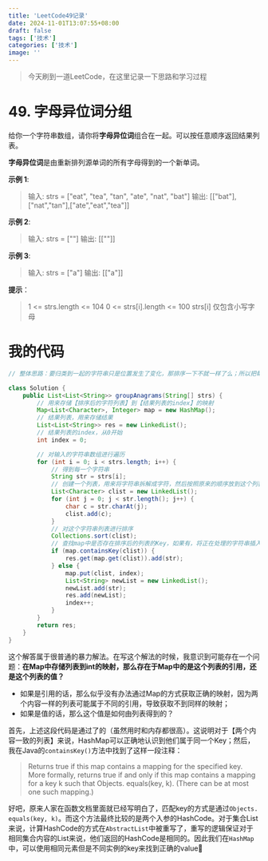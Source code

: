 ```yaml
---
title: 'LeetCode49记录'
date: 2024-11-01T13:07:55+08:00
draft: false
tags: ['技术']
categories: ['技术']
image: ''
---
```

> 今天刷到一道LeetCode，在这里记录一下思路和学习过程

# 49. 字母异位词分组

给你一个字符串数组，请你将**字母异位词**组合在一起。可以按任意顺序返回结果列表。

**字母异位词**是由重新排列源单词的所有字母得到的一个新单词。

**示例 1**:

> 输入: strs = ["eat", "tea", "tan", "ate", "nat", "bat"]
> 输出: [["bat"],["nat","tan"],["ate","eat","tea"]]

**示例 2**:

> 输入: strs = [""]
> 输出: [[""]]

**示例 3**:

> 输入: strs = ["a"]
> 输出: [["a"]]

**提示**：

> 1 <= strs.length <= 104
> 0 <= strs[i].length <= 100
> strs[i] 仅包含小写字母

# 我的代码

```java
// 整体思路：要归类到一起的字符串只是位置发生了变化，那排序一下不就一样了么；所以把每个字符串排序一下，然后把结果一样的放到一起就完事了（暴力

class Solution {
    public List<List<String>> groupAnagrams(String[] strs) {
        // 用来存储【排序后的字符列表】到【结果列表的index】的映射
        Map<List<Character>, Integer> map = new HashMap();
        // 结果列表，用来存储结果
        List<List<String>> res = new LinkedList();
        // 结果列表的index，从0开始
        int index = 0;

        // 对输入的字符串数组进行遍历
        for (int i = 0; i < strs.length; i++) {
            // 得到每一个字符串
            String str = strs[i];
            // 创建一个列表，用来将字符串拆解成字符，然后按照原来的顺序放到这个列表中
            List<Character> clist = new LinkedList();
            for (int j = 0; j < str.length(); j++) {
                char c = str.charAt(j);
                clist.add(c);
            }
            // 对这个字符串列表进行排序
            Collections.sort(clist);
            // 查找map中是否存在排序后的列表的Key，如果有，将正在处理的字符串插入到结果列表中映射对应的index中；如果没有，那么在结果列表中插入一个新的列表，并且在map中创建排序列表的key和它对应的在结果列表中的位置的value
            if (map.containsKey(clist)) {
                res.get(map.get(clist)).add(str);
            } else {
                map.put(clist, index);
                List<String> newList = new LinkedList();
                newList.add(str);
                res.add(newList);
                index++;
            }
        }
        return res;
    }
}

```

这个解答属于很普通的暴力解法。在写这个解法的时候，我意识到可能存在一个问题：**在Map中存储列表到int的映射，那么存在于Map中的是这个列表的引用，还是这个列表的值？**

- 如果是引用的话，那么似乎没有办法通过Map的方式获取正确的映射，因为两个内容一样的列表可能属于不同的引用，导致获取不到同样的映射；
- 如果是值的话，那么这个值是如何由列表得到的？

首先，上述这段代码是通过了的（虽然用时和内存都很高）。这说明对于【两个内容一致的列表】来说，HashMap可以正确地认识到他们属于同一个Key；然后，我在Java的`containsKey()`方法中找到了这样一段注释：

> Returns true if this map contains a mapping for the specified key. More formally, returns true if and only if this map contains a mapping for a key k such that Objects. equals(key, k). (There can be at most one such mapping.)

好吧，原来人家在函数文档里面就已经写明白了，匹配key的方式是通过`Objects. equals(key, k)`。而这个方法最终比较的是两个入参的HashCode。对于集合List来说，计算HashCode的方式在`AbstractList`中被重写了，重写的逻辑保证对于相同集合内容的List来说，他们返回的HashCode是相同的。因此我们在`HashMap`中，可以使用相同元素但是不同实例的key来找到正确的value🙂
